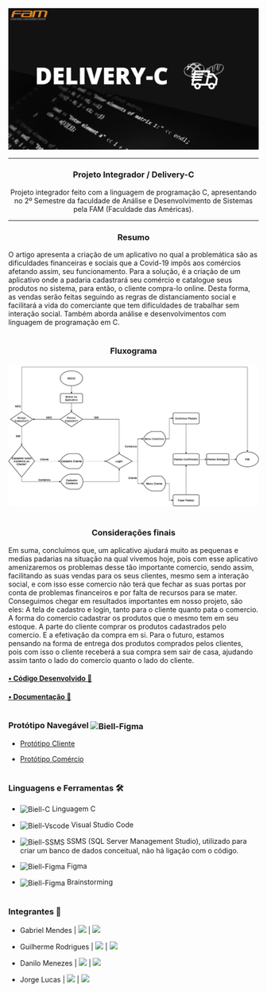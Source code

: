 <div align = "center">
  <img width="1000px" src="https://github.com/Biellms/ProjetoIntegrador-DeliveryC/blob/main/Documentação/BackGround.jpeg"/>
  <hr>
  <h3>
  <b>Projeto Integrador / Delivery-C</b></br></div>
  <div align = "center">
  <p>Projeto integrador feito com a linguagem de programação C, apresentando no 2º Semestre da faculdade de Análise e Desenvolvimento de Sistemas pela FAM (Faculdade das     Américas).
  </p>
  </div>

<hr>

<div align = "center">
  <h3><b>Resumo</b></h3>
  </div>

O artigo apresenta a criação de um aplicativo no qual a problemática são as dificuldades financeiras e sociais que a Covid-19 impôs aos comércios afetando assim, seu funcionamento. Para a solução, é a criação de um aplicativo onde a padaria cadastrará seu comércio e catalogue seus produtos no sistema, para então, o cliente compra-lo online. Desta forma, as vendas serão feitas seguindo as regras de distanciamento social e facilitará a vida do comerciante que tem dificuldades de trabalhar sem interação social. Também aborda análise e desenvolvimentos com linguagem de programação em C.

#

<div align = "center">
  <p><b><h3>Fluxograma</b>
  <br><br>
  <img width="750px" src="https://github.com/Biellms/ProjetoIntegrador-DeliveryC/blob/main/Documentação/Fluxograma%20P.I.jpg"/>
  </div>

#

<div align = "center">
  <h3><b>Considerações finais</b></h3>
  </div>

Em suma, concluímos que, um aplicativo ajudará muito as pequenas e medias padarias na situação na qual vivemos hoje, pois com esse aplicativo amenizaremos os problemas desse tão importante comercio, sendo assim, facilitando as suas vendas para os seus clientes, mesmo sem a interação social, e com isso esse comercio não terá que fechar as suas portas por conta de problemas financeiros e por falta de recursos para se mater. Conseguimos chegar em resultados importantes em nosso projeto, são eles: A tela de cadastro e login, tanto para o cliente quanto pata o comercio. A forma do comercio cadastrar os produtos que o mesmo tem em seu estoque. A parte do cliente comprar os produtos cadastrados pelo comercio. E a efetivação da compra em si. Para o futuro, estamos pensando na forma de entrega dos produtos comprados pelos clientes, pois com isso o cliente receberá a sua compra sem sair de casa, ajudando assim tanto o lado do comercio quanto o lado do cliente.

<h4><b><a href="https://github.com/Biellms/ProjetoIntegrador-DeliveryC/blob/main/ProjetoPI.cpp" target="_blank"><p target="_blank">• Código Desenvolvido 📝</a></b></h3>
  
<h4><b><a href="https://github.com/Biellms/ProjetoIntegrador-DeliveryC/tree/main/Documentação" target="_blank"><p target="blank">• Documentação 📄</a></b></h3>
  
# 
  
### **Protótipo Navegável** <img align="center" alt="Biell-Figma" height="25" width="35" src="https://cdn.jsdelivr.net/gh/devicons/devicon/icons/figma/figma-original.svg"/>

- <a href="https://www.figma.com/proto/mWN4i7eqHWmI02T7pFGEC4/PADOC%40-TOP-cliente?node-id=422%3A835&scaling=scale-down&page-id=0%3A1" target="_blank"><p target="_blank">Protótipo Cliente</a>
- <a href="https://www.figma.com/proto/joR9dtuyvvFFLP75K7UfW7/PADOC%40-TOP-funcionario?scaling=scale-down&page-id=0%3A1&node-id=1426%3A0" target="_blank"><p target="_blank">Protótipo Comércio</a>

#

### **Linguagens e Ferramentas** 🛠
- <img align="center" alt="Biell-C" height="25" width="35" src="https://cdn.jsdelivr.net/gh/devicons/devicon/icons/c/c-original.svg"/> Linguagem C 
- <img align="center" alt="Biell-Vscode" height="25" width="35" src="https://cdn.jsdelivr.net/gh/devicons/devicon/icons/vscode/vscode-original.svg"/> Visual Studio Code
- <img align="center" alt="Biell-SSMS" height="25" width="35" src="https://cdn.jsdelivr.net/gh/devicons/devicon/icons/microsoftsqlserver/microsoftsqlserver-plain.svg"/> SSMS (SQL Server Management Studio), utilizado para criar um banco de dados conceitual, não há ligação com o código.
- <img align="center" alt="Biell-Figma" height="25" width="35" src="https://cdn.jsdelivr.net/gh/devicons/devicon/icons/figma/figma-original.svg"/> Figma

- <img align="center" alt="Biell-Figma" height="25" width="35" src="https://i.imgur.com/JhA0enO.png"/> Brainstorming

#

### **Integrantes** 🤖

- Gabriel Mendes |  <a href="https://www.linkedin.com/in/gabriel-mendes-0706ab1b8" target="_blank"><img src="https://img.shields.io/badge/-Linkedin-blue" target="_blank"></a> |  <a href="https://github.com/Biellms" target="_blank"><img src="https://img.shields.io/badge/-Github-gray" target="_blank"></a> 
- Guilherme Rodrigues |  <a href="https://www.linkedin.com/in/guilhermedev/" target="_blank"><img src="https://img.shields.io/badge/-Linkedin-blue" target="_blank"></a> |  <a href="https://github.com/GuilhermeRodriguesSantos?tab=repositories" target="_blank"><img src="https://img.shields.io/badge/-Github-gray" target="_blank"></a> 
- Danilo Menezes | <a href="https://www.linkedin.com/in/danilux-design/" target="_blank"><img src="https://img.shields.io/badge/-Linkedin-blue" target="_blank"></a> |  <a href="https://danilux.design" target="_blank"><img src="https://img.shields.io/badge/-Site-gray" target="_blank"></a>

- Jorge Lucas | <a href="https://www.linkedin.com/in/jorge-lucas-8a6160181/" target="_blank"><img src="https://img.shields.io/badge/-Linkedin-blue" target="_blank"></a> |  <a href="jorgelucastanan@gmail.com" target="_blank"><img src="https://img.shields.io/badge/-Email-gray" target="_blank"></a>

